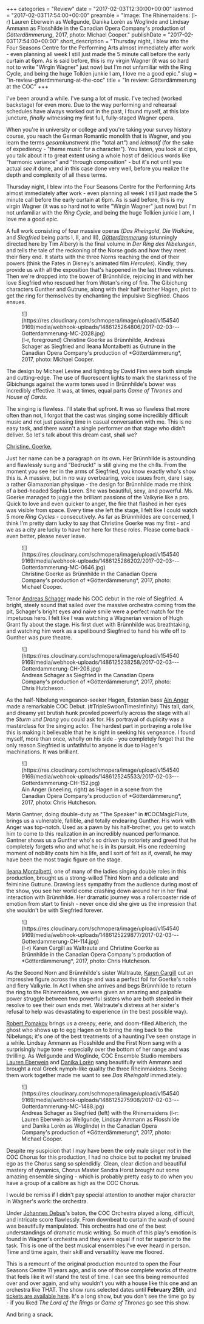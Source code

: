 +++
categories = "Review"
date = "2017-02-03T12:30:00+00:00"
lastmod = "2017-02-03T17:54:00+00:00"
preamble = "Image: The Rhinemaidens: (l-r) Lauren Eberwein as Wellgunde, Danika Lorèn as Woglinde and Lindsay Ammann as Flosshilde in the Canadian Opera Company's production of *Götterdämmerung*, 2017, photo: Michael Cooper."
publishDate = "2017-02-03T17:54:00+00:00"
short_description = "Thursday night, I blew into the Four Seasons Centre for the Performing Arts almost immediately after work - even planning all week I still just made the 5 minute call before the early curtain at 6pm. As is said before, this is my virgin Wagner (it was so hard not to write \"Wirgin Wagner\" just now) but I'm not unfamiliar with the Ring Cycle, and being the huge Tolkien junkie I am, I love me a good epic."
slug = "in-review-gtterdmmerung-at-the-coc"
title = "In review: Götterdämmerung at the COC"
+++

I've been around a while. I've sung a lot of music. I've teched (worked backstage) for even more. Due to the way performing and rehearsal schedules have always worked out in the past, I found myself, at this late juncture, *finally* witnessing my first full, fully-staged Wagner opera.

When you're in university or college and you're taking your survey history course, you reach the German Romantic monolith that is Wagner, and you learn the terms *gesamkunstwerk* (the "total art") and *leitmotif* (for the sake of expediency - "theme music for a character"). You listen, you look at clips, you talk about it to great extent using a whole host of delicious words like "harmonic variance" and "through composition" - but it's not until you actual *see it* done, and in this case done very well, before you realize the depth and complexity of all these terms. 

Thursday night, I blew into the Four Seasons Centre for the Performing Arts almost immediately after work - even planning all week I still just made the 5 minute call before the early curtain at 6pm. As is said before, this is my virgin Wagner (it was so hard not to write "Wirgin Wagner" just now) but I'm not unfamiliar with the *Ring Cycle*, and being the huge Tolkien junkie I am, I love me a good epic.

A full work consisting of four massive operas (*Das Rheingold*, *Die Walküre*, and *Siegfried* being parts I, II, and III), [*Götterdämmerung*](http://www.coc.ca/PerformancesAndTickets/1617Season/Gotterdammerung.aspx) (stunningly directed here by Tim Albery) is the final volume in *Der Ring des Nibelungen*, and tells the tale of the reckoning of the Norse gods and how they meet their fiery end. It starts with the three Norns reaching the end of their powers (think the Fates in Disney's animated film *Hercules*). Kindly, they provide us with all the exposition that's happened in the last three volumes. Then we're dropped into the bower of Brünnhilde, rejoicing in and with her love Siegfried who rescued her from Wotan's ring of fire. The Gibichung characters Gunther and Gutrune, along with their half brother Hagen, plot to get the ring for themselves by enchanting the impulsive Siegfried. Chaos ensues.

<figure data-type="image">
![](https://res.cloudinary.com/schmopera/image/upload/v1545409169/media/webhook-uploads/1486125264806/2017-02-03---Gotterdammerung-MC-2028.jpg)
<figcaption>(l-r, foreground) Christine Goerke as Brünnhilde, Andreas Schager as Siegfried and Ileana Montalbetti as Gutrune in the Canadian Opera Company's production of *Götterdämmerung*, 2017, photo: Michael Cooper.</figcaption>
</figure>

The design by Michael Levine and lighting  by David Finn were both simple and cutting-edge. The use of fluorescent lights to mark the starkness of the Gibichungs against the warm tones used in Brünnhilde's bower was incredibly effective. It was, at times, equal parts *Game of Thrones* and *House of Cards*.

The singing is flawless. I'll state that upfront. It was so flawless that more often than not, I forgot that the cast was singing some incredibly difficult music and not just passing time in casual conversation with me. This is no easy task, and there wasn't a single performer on that stage who didn't deliver. So let's talk about this dream cast, shall we? 

[Christine. Goerke.](/talking-with-singers-christine-goerke/)

Just her name can be a paragraph on its own. Her Brünnhilde is astounding and flawlessly sung and "Bedruckt" is still giving me the chills. From the moment you see her in the arms of Siegfried, you know exactly who's show this is. A massive, but in no way overbearing, voice issues from, dare I say, a rather Glamazonian physique - the design for Brünnhilde made me think of a bed-headed Sophia Loren. She was beautiful, sexy, and powerful. Ms. Goerke managed to juggle the brilliant passions of the Valkyrie like a pro. Quick to love and even quicker to anger, the fire that flashed in her eyes was visible from space. Every time she left the stage, I felt like I could watch 5 more *Ring Cycles* - consecutively. As far as Brünnhildes are concerned, I think I'm pretty darn lucky to say that Christine Goerke was my first - and we as a city are lucky to have her here for these roles. Please come back - even better, please never leave. 

<figure data-type="image">
![](https://res.cloudinary.com/schmopera/image/upload/v1545409169/media/webhook-uploads/1486125286202/2017-02-03---Gotterdammerung-MC-0646.jpg)
<figcaption>Christine Goerke as Brünnhilde in the Canadian Opera Company's production of *Götterdämmerung*, 2017, photo: Michael Cooper.</figcaption>
</figure>

Tenor [Andreas Schager](/scene/people/andreas-schager/) made his COC debut in the role of Siegfried. A bright, steely sound that sailed over the massive orchestra coming from the pit, Schager's bright eyes and naive smile were a perfect match for the impetuous hero. I felt like I was watching a Wagnerian version of Hugh Grant fly about the stage. His first duet with Brünnhilde was breathtaking, and watching him work as a spellbound Siegfried to hand his wife off to Gunther was pure theatre. 

<figure data-type="image">
![](https://res.cloudinary.com/schmopera/image/upload/v1545409169/media/webhook-uploads/1486125238258/2017-02-03---Gotterdammerung-CH-208.jpg)
<figcaption>Andreas Schager as Siegfried in the Canadian Opera Company's production of *Götterdämmerung*, 2017, photo: Chris Hutcheson.</figcaption>
</figure>

As the half-Nibelung vengeance-seeker Hagen, Estonian bass [Ain Anger](/scene/people/ain-anger/) made a remarkable COC Debut. (#TripleSwoonTimesInfinity) This tall, dark, and dreamy yet brutish hunk prowled powerfully across the stage with all the *Sturm und Drang* you could ask for. His portrayal of duplicity was a masterclass for the singing actor. The hardest part in portraying a role like this is making it believable that he is right in seeking his vengeance. I found myself, more than once, wholly on his side - you completely forget that the only reason Siegfried is unfatihful to anyone is due to Hagen's machinations. It was brilliant. 

<figure data-type="image">
![](https://res.cloudinary.com/schmopera/image/upload/v1545409169/media/webhook-uploads/1486125245533/2017-02-03---Gotterdammerung-CH-152.jpg)
<figcaption>Ain Anger (kneeling, right) as Hagen in a scene from the Canadian Opera Company's production of *Götterdämmerung*, 2017, photo: Chris Hutcheson.</figcaption>
</figure>

Marin Gantner, doing double-duty as "The Speaker" in #COCMagicFlute, brings us a vulnerable, fallible, and totally endearing Gunther. His work with Anger was top-notch. Used as a pawn by his half-brother, you get to watch him to come to this realization in an incredibly nuanced performance. Gantner shows us a Gunther who's so driven by notoriety and greed that he completely forgets who and what he is in its pursuit. His one redeeming moment of nobility costs him his life, and I sort of felt as if, overall, he may have been the most tragic figure on the stage.  

[Ileana Montalbetti](/scene/people/ileana-montalbetti/), one of many of the ladies singing double roles in this production, brought us a strong-willed Third Norn and a delicate and feiminine Gutrune. Drawing less sympathy from the audience during most of the show, you see her world come crashing down around her in her final interaction with Brünnhilde. Her dramatic journey was a rollercoaster ride of emotion from start to finish - never once did she give us the impression that she wouldn't be with Siegfried forever. 

<figure data-type="image">
![](https://res.cloudinary.com/schmopera/image/upload/v1545409169/media/webhook-uploads/1486125229877/2017-02-03---Gotterdammerung-CH-114.jpg)
<figcaption>(l-r) Karen Cargill as Waltraute and Christine Goerke as Brünnhilde in the Canadian Opera Company's production of *Götterdämmerung*, 2017, photo: Chris Hutcheson.</figcaption>
</figure>

As the Second Norn and Brünnhilde's sister Waltraute, [Karen Cargill](/scene/people/karen-cargill/) cut an impressive figure across the stage and was a perfect foil for Goerke's noble and fiery Valkyrie. In Act I when she arrives and begs Brünnhilde to return the ring to the Rhinemaidens, we were given an amazing and palpable power struggle between two powerful sisters who are both steeled in their resolve to see their own ends met. Waltraute's distress at her sister's refusal to help was devastating to experience (in the best possible way). 

[Robert Pomakov](/talking-with-singers-robert-pomakov/) brings us a creepy, eerie, and doom-filled Alberich, the ghost who shows up to egg Hagen on to bring the ring back to the Nibelungs; it's one of the best treatments of a haunting I've seen onstage in a while. Lindsay Ammann as Flosshilde and the First Norn sang with a surprisingly huge tone - especially over the bottom of her range and was thrilling. As Wellgunde and Woglinde, COC Ensemble Studio members [Lauren Eberwein](/scene/people/lauren-eberwein/) and [Danika Lorèn](/scene/people/danika-loren/) sang beautifully with Ammann and brought a real Greek nymph-like quality the three Rheinmaidens. Seeing them work together made me want to see *Das Rheingold* immediately. 

<figure data-type="image">
![](https://res.cloudinary.com/schmopera/image/upload/v1545409169/media/webhook-uploads/1486125275908/2017-02-03---Gotterdammerung-MC-1488.jpg)<figcaption>Andreas Schager as Siegfried (left) with the Rhinemaidens (l-r: Lauren Eberwein as Wellgunde, Lindsay Ammann as Flosshilde and Danika Lorèn as Woglinde) in the Canadian Opera Company's production of *Götterdämmerung*, 2017, photo: Michael Cooper.</figcaption>
</figure>

Despite my suspicion that I may have been the only male singer *not* in the COC Chorus for this production, I had no choice but to pocket my bruised ego as the Chorus sang so splendidly. Clean, clear diction and beautiful mastery of dynamics, Chorus Master Sandra Horst brought out some amazing ensemble singing - which is probably pretty easy to do when you have a group of a calibre as high as the COC Chorus.

I would be remiss if I didn't pay special attention to another major character in Wagner's work: the orchestra. 

Under [Johannes Debus](/scene/people/johannes-debus/)'s baton, the COC Orchestra played a long, difficult, and intricate score flawlessly. From downbeat to curtain the wash of sound was beautifully manipulated. This orchestra had one of the best understandings of dramatic music writing. So much of this play's emotion is found in Wagner's orchestra and they were equal if not far superior to the task. This is one of the best musical ensembles I've ever heard in person. Time and time again, their skill and versatility leave me floored. 
 
This is a remount of the original production mounted to open the Four Seasons Centre 11 years ago, and is one of those complete works of theatre that feels like it will stand the test of time. I can see this being remounted over and over again, and why wouldn't you with a house like this one and an orchestra like THAT.  The show runs selected dates until **February 25th**, and [tickets are available here](http://www.coc.ca/PerformancesAndTickets/1617Season/Gotterdammerung.aspx). It's a long show, but you don't see the time go by - if you liked *The Lord of the Rings* or *Game of Thrones* go see this show. 

And bring a snack.
